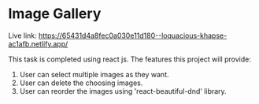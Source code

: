 # Image Gallery

Live link: https://65431d4a8fec0a030e11d180--loquacious-khapse-ac1afb.netlify.app/

This task is completed using react js. The features this project will provide:
1. User can select multiple images as they want.
2. User can delete the choosing images.
3. User can reorder the images using 'react-beautiful-dnd' library.

